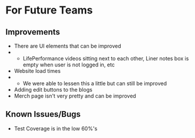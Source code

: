 # For Future Teams
## Improvements
- There are UI elements that can be improved
- - LifePerformance videos sitting next to each other, Liner notes box is empty when user is not logged in, etc
- Website load times
- - We were able to lessen this a little but can still be improved
- Adding edit buttons to the blogs
- Merch page isn't very pretty and can be improved

## Known Issues/Bugs
- Test Coverage is in the low 60%'s
